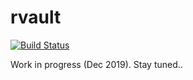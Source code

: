 # rvault

[![Build Status](https://travis-ci.org/rmind/rvault.svg?branch=master)](https://travis-ci.org/rmind/rvault)

Work in progress (Dec 2019). Stay tuned..
